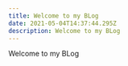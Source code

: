 ```yaml
---
title: Welcome to my BLog
date: 2021-05-04T14:37:44.295Z
description: Welcome to my BLog
---
```

Welcome to my BLog